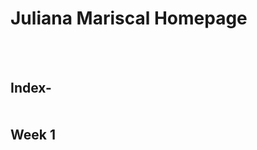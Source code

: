 # Juliana Mariscal Homepage

	
	
<br><br>
<body><div>
<h2> Index- <br> <br> <br> Week 1 <br> <br>
<a href="https://just-jewels.github.io/jmariscalavt217/avt217/weekly/Week 1/ghost_remix_desktop.png> Image- </a>

	<br> <br>
Black Goose Bristow-
<br><br><br><br>
	
 Week 2 <br> <br>
XXX
	<br><br><br><br>
	
	
</body>
</html>
